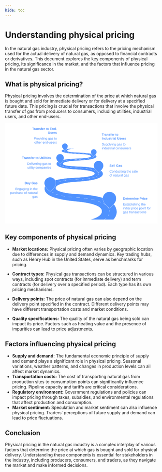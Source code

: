 ```yaml
---
hide: toc
---
```


# Understanding physical pricing 

In the natural gas industry, physical pricing refers to the pricing mechanism used for the actual delivery of natural gas, as opposed to financial contracts or derivatives. This document explores the key components of physical pricing, its significance in the market, and the factors that influence pricing in the natural gas sector.

## What is physical pricing?

Physical pricing involves the determination of the price at which natural gas is bought and sold for immediate delivery or for delivery at a specified future date. This pricing is crucial for transactions that involve the physical transfer of gas from producers to consumers, including utilities, industrial users, and other end-users.

![physical_pricing_overview](./images/physical_pricing_overview.svg)

## Key components of physical pricing

* **Market locations:** Physical pricing often varies by geographic location due to differences in supply and demand dynamics. Key trading hubs, such as Henry Hub in the United States, serve as benchmarks for pricing.

* **Contract types:** Physical gas transactions can be structured in various ways, including spot contracts (for immediate delivery) and term contracts (for delivery over a specified period). Each type has its own pricing mechanisms.

* **Delivery points:** The price of natural gas can also depend on the delivery point specified in the contract. Different delivery points may have different transportation costs and market conditions.

* **Quality specifications:** The quality of the natural gas being sold can impact its price. Factors such as heating value and the presence of impurities can lead to price adjustments.

## Factors influencing physical pricing

* **Supply and demand:** The fundamental economic principle of supply and demand plays a significant role in physical pricing. Seasonal variations, weather patterns, and changes in production levels can all affect market dynamics.
* **Transportation costs:** The cost of transporting natural gas from production sites to consumption points can significantly influence pricing. Pipeline capacity and tariffs are critical considerations.
* **Regulatory environment:** Government regulations and policies can impact pricing through taxes, subsidies, and environmental regulations that affect production and consumption.
* **Market sentiment:** Speculation and market sentiment can also influence physical pricing. Traders’ perceptions of future supply and demand can lead to price fluctuations.

## Conclusion

Physical pricing in the natural gas industry is a complex interplay of various factors that determine the price at which gas is bought and sold for physical delivery. Understanding these components is essential for stakeholders in the industry, including producers, consumers, and traders, as they navigate the market and make informed decisions.

<!-- ## Prerequisites

Before proceeding, ensure the following:

1. A [deal has been successfully created](../deal_management/create_deal.md) in the nGenue application.

## Adding physical pricing for a deal

When you create a deal via **Deal management** page, the pricing tier is auto-created by default. To add a new pricing tier, follow the below steps:

1. Click on the **Add a new tier** button.
   ![alt text](./images/physical_pricing_1.png)

2. In the **Add/edit supply tier component** screen, provide the following details:
      1. **Tier dates:** Start and end dates are pre-populated based on the deal's start and end dates. Update these dates if needed.
      2. **Description:** Enter a brief description of the deal, if required.
      3. **Total deal volume:** Displays the total volume of natural gas defined in the deal.
      4. **Pricing parameters:** Specify relevant parameters such as rates, volume, and duration.
      5. **Pricing type:** Select the pricing type (e.g., fixed or indexed). For indexed pricing, configure additional fields such as adder price and index value.
      ![alt text](./images/physical_pricing_2.png)

3. The final price, including fixed or indexed price, adders (if applicable), and fees, is displayed in the **Total WACOG price** field.

4. Review tier details in tabs:
      1. **Volumes by period:** Displays the volume distribution by month or day based on the pricing and volume periods.
      2. **Volume for Deal Term:** Provides a summary of the tier, including configured volume, price, and final value.
         1. **Adders section:** Displays details of adder prices. New adders can be added in this section.
         2. **Fees section:** Displays fees information. Additional expenses can be added using the **Create** button.
            ![alt text](./images/physical_pricing_3.png)
         
5. Review all entered details for accuracy, then click **Accept** to apply the physical pricing to the deal.
6. Ensure that the pricing information is accurately reflected in the deal summary.

By completing these steps, physical pricing will be successfully added to the selected deal, making it ready for further processing and reporting. -->

